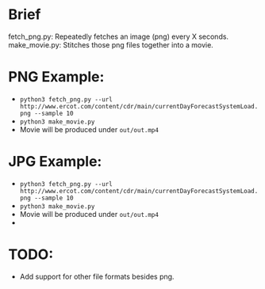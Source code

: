 # Brief

fetch_png.py: Repeatedly fetches an image (png) every X seconds.
make_movie.py: Stitches those png files together into a movie.


# PNG Example:
  * `python3 fetch_png.py --url http://www.ercot.com/content/cdr/main/currentDayForecastSystemLoad.png --sample 10`
  * `python3 make_movie.py`
  * Movie will be produced under `out/out.mp4`

# JPG Example:
  * `python3 fetch_png.py --url http://www.ercot.com/content/cdr/main/currentDayForecastSystemLoad.png --sample 10`
  * `python3 make_movie.py`
  * Movie will be produced under `out/out.mp4`
  * 
# TODO:
  * Add support for other file formats besides png.
